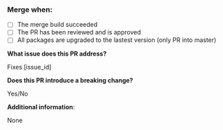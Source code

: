 ### Merge when:

* [ ] The merge build succeeded
* [ ] The PR has been reviewed and is approved
* [ ] All packages are upgraded to the lastest version (only PR into master)

**What issue does this PR address?**

Fixes [issue_id]

**Does this PR introduce a breaking change?**

Yes/No

**Additional information**:

None